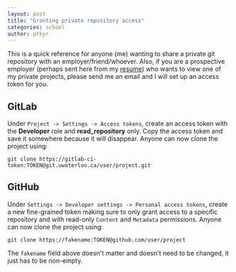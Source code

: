 ```yaml
---
layout: post
title: "Granting private repository access"
categories: school
author: ptkyr
---
```


This is a quick reference for anyone (me) wanting to share a private git repository with an employer/friend/whoever. Also, if you are a prospective employer (perhaps sent here from my [resume](/resume.pdf)) who wants to view one of my private projects, please send me an email and I will set up an access token for you.

## GitLab
Under `Project -> Settings -> Access tokens`, create an access token with the **Developer** role and **read_repository** only. Copy the access token and save it somewhere because it will disappear. Anyone can now clone the project using:
```
git clone https://gitlab-ci-token:TOKEN@git.uwaterloo.ca/user/project.git
```

## GitHub
Under `Settings -> Developer settings -> Personal access tokens`, create a new fine-grained token making sure to only grant access to a specific repository and with read-only `Content` and `Metadata` permissions. Anyone can now clone the project using:
```
git clone https://fakename:TOKEN@github.com/user/project
```
The `fakename` field above doesn't matter and doesn't need to be changed, it just has to be non-empty.

